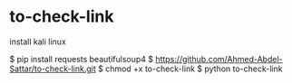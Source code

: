 # to-check-link
install kali linux 

$ pip install requests beautifulsoup4
$ https://github.com/Ahmed-Abdel-Sattar/to-check-link.git
$ chmod +x to-check-link
$ python to-check-link
